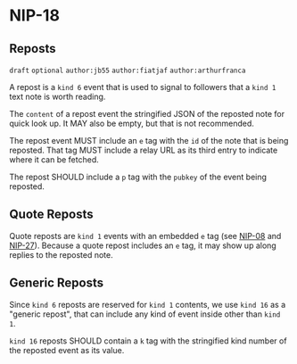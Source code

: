 NIP-18
======

Reposts
-------

`draft` `optional` `author:jb55` `author:fiatjaf` `author:arthurfranca`

A repost is a `kind 6` event that is used to signal to followers
that a `kind 1` text note is worth reading.

The `content` of a repost event the stringified JSON of the reposted note
for quick look up. It MAY also be empty, but that is not recommended.

The repost event MUST include an `e` tag with the `id` of the note that is
being reposted. That tag MUST include a relay URL as its third entry
to indicate where it can be fetched.

The repost SHOULD include a `p` tag with the `pubkey` of the event being
reposted.

## Quote Reposts

Quote reposts are `kind 1` events with an embedded `e` tag
(see [NIP-08](08.md) and [NIP-27](27.md)). Because a quote repost includes
an `e` tag, it may show up along replies to the reposted note.

## Generic Reposts

Since `kind 6` reposts are reserved for `kind 1` contents, we use `kind 16`
as a "generic repost", that can include any kind of event inside other than
`kind 1`.

`kind 16` reposts SHOULD contain a `k` tag with the stringified kind number
of the reposted event as its value.
